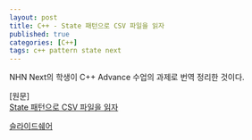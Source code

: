 ```yaml
---
layout: post
title: C++ - State 패턴으로 CSV 파일을 읽자
published: true
categories: [C++]
tags: c++ pattern state next
---
```

NHN Next의 학생이 C++ Advance 수업의 과제로 번역 정리한 것이다.  
    
[원문]  
[State 패턴으로 CSV 파일을 읽자](http://codezine.jp/article/detail/5531)    
    
  
[슬라이드쉐어](https://www.slideshare.net/HYUNWOOKIM80/state-csv)  
  